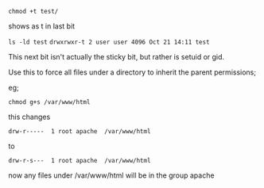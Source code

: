 `chmod +t test/`

shows as t in last bit

`ls -ld test`
`drwxrwxr-t 2 user user 4096 Oct 21 14:11 test`

This next bit isn't actually the sticky bit, but rather is setuid or
gid.

Use this to force all files under a directory to inherit the parent
permissions;

eg;

`chmod g+s /var/www/html`

this changes

`drw-r-----  1 root apache  /var/www/html`

to

`drw-r-s---  1 root apache  /var/www/html`

now any files under /var/www/html will be in the group apache